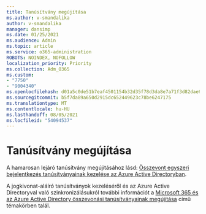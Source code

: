 ```yaml
---
title: Tanúsítvány megújítása
ms.author: v-smandalika
author: v-smandalika
manager: dansimp
ms.date: 01/25/2021
ms.audience: Admin
ms.topic: article
ms.service: o365-administration
ROBOTS: NOINDEX, NOFOLLOW
localization_priority: Priority
ms.collection: Adm_O365
ms.custom:
- "7750"
- "9004340"
ms.openlocfilehash: d01a5c0de51b7eaf4501154b32d35f78d3da8e7a71f3d82dae6faedb68ede3ec
ms.sourcegitcommit: b5f7da89a650d2915dc652449623c78be6247175
ms.translationtype: MT
ms.contentlocale: hu-HU
ms.lasthandoff: 08/05/2021
ms.locfileid: "54094537"
---
```

# <a name="renew-certificate"></a>Tanúsítvány megújítása

A hamarosan lejáró tanúsítvány megújításához lásd: [Összevont egyszeri bejelentkezés tanúsítványainak kezelése az Azure Active Directoryban](https://docs.microsoft.com/azure/active-directory/manage-apps/manage-certificates-for-federated-single-sign-on#renew-a-certificate-that-will-soon-expire).

A jogkivonat-aláíró tanúsítványok kezeléséről és az Azure Active Directoryval való szinkronizálásukról további információt a [Microsoft 365 és az Azure Active Directory összevonási tanúsítványainak megújítása](https://docs.microsoft.com/azure/active-directory/hybrid/how-to-connect-fed-o365-certs) című témakörben talál.

